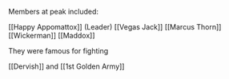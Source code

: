 Members at peak included:

[[Happy Appomattox]] (Leader)
[[Vegas Jack]]
[[Marcus Thorn]]
[[Wickerman]]
[[Maddox]]

They were famous for fighting

[[Dervish]] and [[1st Golden Army]]
